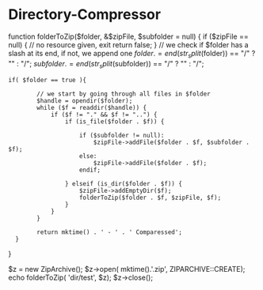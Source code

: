 Directory-Compressor
====================

function folderToZip($folder, &$zipFile, $subfolder = null) {
    if ($zipFile == null) {
        // no resource given, exit
        return false;
    }
    // we check if $folder has a slash at its end, if not, we append one
    $folder .= end(str_split($folder)) == "/" ? "" : "/";
    $subfolder .= end(str_split($subfolder)) == "/" ? "" : "/";
    
    if( $folder == true ){

            // we start by going through all files in $folder
            $handle = opendir($folder);
            while ($f = readdir($handle)) {
                if ($f != "." && $f != "..") {
                    if (is_file($folder . $f)) {

                        if ($subfolder != null):
                            $zipFile->addFile($folder . $f, $subfolder . $f);
                        else:
                            $zipFile->addFile($folder . $f);
                        endif;
                        
                    } elseif (is_dir($folder . $f)) {
                        $zipFile->addEmptyDir($f);
                        folderToZip($folder . $f, $zipFile, $f);
                    }
                }
            }
            
            return mktime() . ' - ' . ' Comparessed';
      } 
}

$z = new ZipArchive();
$z->open( mktime().'.zip', ZIPARCHIVE::CREATE);
echo folderToZip( 'dir/test', $z);
$z->close();

